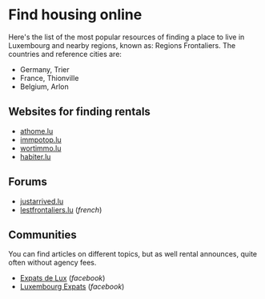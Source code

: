 # Find housing online

Here's the list of the most popular resources of finding a place to live in Luxembourg and nearby regions, known as: Regions Frontaliers. 
The countries and reference cities are:
* Germany, Trier
* France, Thionville
* Belgium, Arlon

## Websites for finding rentals

* [athome.lu](https://athome.lu)
* [immpotop.lu](https://immotop.lu)
* [wortimmo.lu](https://wortimmo.lu)
* [habiter.lu](https://www.habiter.lu/)

## Forums

* [justarrived.lu](https://www.justarrived.lu/en/housing-of-luxembourg/)
* [lestfrontaliers.lu](https://www.lesfrontaliers.lu/dernieres-annonces) (_french_)

## Communities

You can find articles on different topics, but as well rental announces, quite often without agency fees.

* [Expats de Lux](https://www.facebook.com/groups/29436036988/) (_facebook_)
* [Luxembourg Expats](https://www.facebook.com/groups/luxembourgexpats/) (_facebook_)
